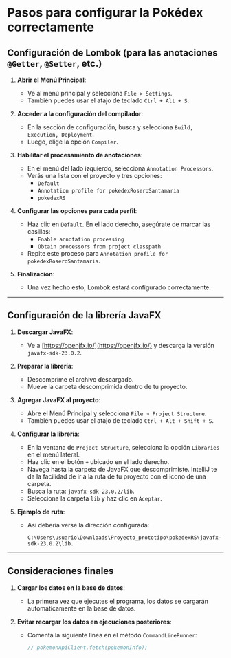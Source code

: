 # Pasos para configurar la Pokédex correctamente

## Configuración de Lombok (para las anotaciones `@Getter`, `@Setter`, etc.)

1. **Abrir el Menú Principal**:
    - Ve al menú principal y selecciona `File > Settings`.
    - También puedes usar el atajo de teclado `Ctrl + Alt + S`.

2. **Acceder a la configuración del compilador**:
    - En la sección de configuración, busca y selecciona `Build, Execution, Deployment`.
    - Luego, elige la opción `Compiler`.

3. **Habilitar el procesamiento de anotaciones**:
    - En el menú del lado izquierdo, selecciona `Annotation Processors`.
    - Verás una lista con el proyecto y tres opciones:
      - `Default`
      - `Annotation profile for pokedexRoseroSantamaria`
      - `pokedexRS`

4. **Configurar las opciones para cada perfil**:
    - Haz clic en `Default`. En el lado derecho, asegúrate de marcar las casillas:
      - `Enable annotation processing`
      - `Obtain processors from project classpath`
    - Repite este proceso para `Annotation profile for pokedexRoseroSantamaria`.

5. **Finalización**:
    - Una vez hecho esto, Lombok estará configurado correctamente.

---

## Configuración de la librería JavaFX

1. **Descargar JavaFX**:
    - Ve a [https://openjfx.io/](https://openjfx.io/) y descarga la versión `javafx-sdk-23.0.2`.

2. **Preparar la librería**:
    - Descomprime el archivo descargado.
    - Mueve la carpeta descomprimida dentro de tu proyecto.

3. **Agregar JavaFX al proyecto**:
    - Abre el Menú Principal y selecciona `File > Project Structure`.
    - También puedes usar el atajo de teclado `Ctrl + Alt + Shift + S`.

4. **Configurar la librería**:
    - En la ventana de `Project Structure`, selecciona la opción `Libraries` en el menú lateral.
    - Haz clic en el botón `+` ubicado en el lado derecho.
    - Navega hasta la carpeta de JavaFX que descomprimiste. IntelliJ te da la facilidad de ir a la ruta de tu proyecto con el icono de una carpeta.
    - Busca la ruta: `javafx-sdk-23.0.2/lib`.
    - Selecciona la carpeta `lib` y haz clic en `Aceptar`.

5. **Ejemplo de ruta**:
    - Así debería verse la dirección configurada:
      ```
      C:\Users\usuario\Downloads\Proyecto_prototipo\pokedexRS\javafx-sdk-23.0.2\lib.
      ```

---

## Consideraciones finales

1. **Cargar los datos en la base de datos**:
    - La primera vez que ejecutes el programa, los datos se cargarán automáticamente en la base de datos.
    
2. **Evitar recargar los datos en ejecuciones posteriores**:
    - Comenta la siguiente línea en el método `CommandLineRunner`:
      ```java
      // pokemonApiClient.fetch(pokemonInfo);
      ```
